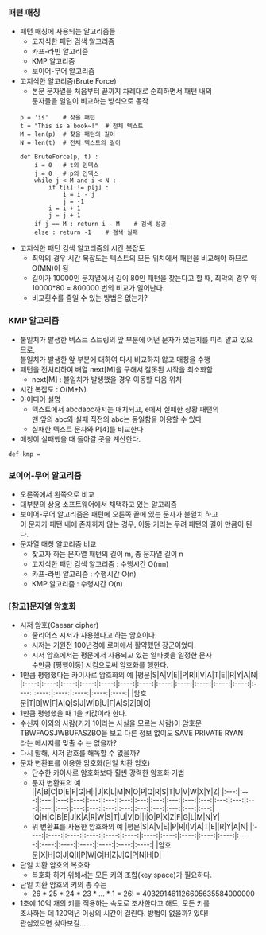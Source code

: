 ### 패턴 매칭
- 패턴 매칭에 사용되는 알고리즘들
    - 고지식한 패턴 검색 알고리즘
    - 카프-라빈 알고리즘
    - KMP 알고리즘
    - 보이어-무어 알고리즘
- 고지식한 알고리즘(Brute Force)
    - 본문 문자열을 처음부터 끝까지 차례대로 순회하면서 패턴 내의 <br>
    문자들을 일일이 비교하는 방식으로 동작
    ```
    p = 'is'    # 찾을 패턴
    t = "This is a book~!"  # 전체 텍스트
    M = len(p)  # 찾을 패턴의 길이
    N = len(t)  # 전체 텍스트의 길이

    def BruteForce(p, t) :
        i = 0   # t의 인덱스
        j = 0   # p의 인덱스
        while j < M and i < N :
            if t[i] != p[j] :
                i = i - j
                j = -1
            i = i + 1
            j = j + 1
        if j == M : return i - M    # 검색 성공
        else : return -1    # 검색 실패
    ```
- 고지식한 패턴 검색 알고리즘의 시간 복잡도
    - 최악의 경우 시간 복잡도는 텍스트의 모든 위치에서 패턴을 비교해야 하므로 O(MN)이 됨
    - 길이가 10000인 문자열에서 길이 80인 패턴을 찾는다고 할 때, 최악의 경우 약 <br>
    10000*80 = 800000 번의 비교가 일어난다.
    - 비교횟수를 줄일 수 있는 방법은 없는가?

### KMP 알고리즘
- 불일치가 발생한 텍스트 스트링의 앞 부분에 어떤 문자가 있는지를 미리 알고 있으므로, <br>
불일치가 발생한 앞 부분에 대하여 다시 비교하지 않고 매칭을 수행
- 패턴을 전처리하여 배열 next[M]을 구해서 잘못된 시작을 최소화함
    - next[M] : 불일치가 발생했을 경우 이동할 다음 위치
- 시간 복잡도 : O(M+N)
- 아이디어 설명
    - 텍스트에서 abcdabc까지는 매치되고, e에서 실패한 상황 패턴의 <br>
    맨 앞의 abc와 실패 직전의 abc는 동일함을 이용할 수 있다
    - 실패한 텍스트 문자와 P[4]를 비교한다
- 매칭이 실패했을 때 돌아갈 곳을 계산한다.
```
def kmp = 
```

### 보이어-무어 알고리즘
- 오른쪽에서 왼쪽으로 비교
- 대부분의 상용 소프트웨어에서 채택하고 있는 알고리즘
- 보이어-무어 알고리즘은 패턴에 오른쪽 끝에 있는 문자가 불일치 하고 <br>
이 문자가 패턴 내에 존재하지 않는 경우, 이동 거리는 무려 패턴의 길이 만큼이 된다.
- 문자열 매칭 알고리즘 비교
    - 찾고자 하는 문자열 패턴의 길이 m, 총 문자열 길이 n
    - 고지식한 패턴 검색 알고리즘 : 수행시간 O(mn)
    - 카프-라빈 알고리즘 : 수행시간 O(n)
    - KMP 알고리즘 : 수행시간 O(n)

### [참고]문자열 암호화
- 시저 암호(Caesar cipher)
    - 줄리어스 시저가 사용했다고 하는 암호이다.
    - 시저는 기원전 100년경에 로마에서 활약했던 장군이었다.
    - 시저 암호에서는 평문에서 사용되고 있는 알파벳을 일정한 문자 <br>
    수만큼 [평행이동] 시킴으로써 암호화를 행한다.
- 1만큼 평행했다는 카이사르 암호화의 예
    |평문|S|A|V|E||P|R|I|V|A|T|E||R|Y|A|N|
    |:----:|:----:|:----:|:----:|:----:|:----:|:----:|:----:|:----:|:----:|:----:|:----:|:----:|:----:|:----:|:----:|:----:|:----:|
    |암호문|T|B|W|F|A|Q|S|J|W|B|U|F|A|S|Z|B|O|
- 1만큼 평행했을 때 1을 키값이라 한다.
- 수신자 이외의 사람(키가 1이라는 사실을 모르는 사람)이 암호문 <br>
TBWFAQSJWBUFASZBO을 보고 다른 정보 없이도 SAVE PRIVATE RYAN <br>
라는 메시지를 맞출 수 는 없을까?
- 다시 말해, 시저 암호를 해독할 수 없을까?
- 문자 변환표를 이용한 암호화(단일 치환 암호)
    - 단수한 카이사르 암호화보다 훨씬 강력한 암호화 기법
    - 문자 변환표의 예
        ||A|B|C|D|E|F|G|H|I|J|K|L|M|N|O|P|Q|R|S|T|U|V|W|X|Y|Z|
        |:---:|:---:|:---:|:---:|:---:|:---:|:---:|:---:|:---:|:---:|:---:|:---:|:---:|:---:|:---:|:---:|:---:|:---:|:---:|:---:|:---:|:---:|:---:|:---:|:---:|:---:|:---:|
        |Q|H|C|B|E|J|K|A|R|W|S|T|U|V|D||I|O|P|X|Z|F|G|L|M|N|Y|
    - 위 변환표를 사용한 암호화의 예
        |평문|S|A|V|E||P|R|I|V|A|T|E||R|Y|A|N|
        |:----:|:----:|:----:|:----:|:----:|:----:|:----:|:----:|:----:|:----:|:----:|:----:|:----:|:----:|:----:|:----:|:----:|:----:|
        |암호문|X|H|G|J|Q|I|P|W|G|H|Z|J|Q|P|N|H|D|
- 단일 치환 암호의 복호화
    - 복호화 하기 위해서는 모든 키의 조합(key space)가 필요하다.
- 단일 치환 암호의 키의 총 수는
    - 26 * 25 * 24 * 23 * ... * 1 = 26! = 403291461126605635584000000
- 1초에 10억 개의 키를 적용하는 속도로 조사한다고 해도, 모든 키를 <br>
조사하는 데 120억년 이상의 시간이 걸린다. 방법이 없을까? 있다! <br>
관심있으면 찾아보길...